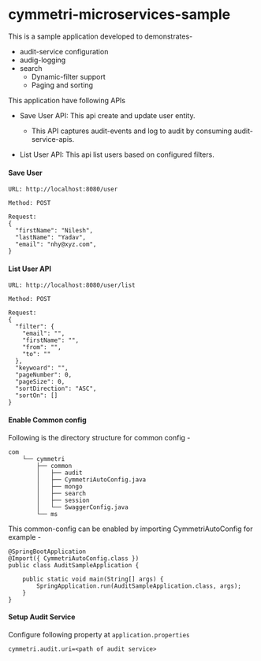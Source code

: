 # cymmetri-microservices-sample

This is a sample application developed to demonstrates-
  - audit-service configuration
  - audig-logging 
  - search 
    - Dynamic-filter support
    - Paging and sorting
  

This application have following APIs
- Save User API: This api create and update user entity.
    - This API captures audit-events and log to audit by consuming audit-service-apis.
  
- List User API: This api list users based on configured filters.

#### Save User
```
URL: http://localhost:8080/user

Method: POST

Request: 
{
  "firstName": "Nilesh",
  "lastName": "Yadav",
  "email": "nhy@xyz.com",
}
```
#### List User API
```
URL: http://localhost:8080/user/list

Method: POST

Request:
{
  "filter": {
    "email": "",
    "firstName": "",
    "from": "",
    "to": ""
  },
  "keywoard": "",
  "pageNumber": 0,
  "pageSize": 0,
  "sortDirection": "ASC",
  "sortOn": []
}
```

#### Enable Common config

Following is the directory structure for common config -
```
com
    └── cymmetri
        ├── common
        │   ├── audit
        │   ├── CymmetriAutoConfig.java
        │   ├── mongo
        │   ├── search
        │   ├── session
        │   └── SwaggerConfig.java
        └── ms
```

This common-config can be enabled by importing CymmetriAutoConfig for example -
```
@SpringBootApplication
@Import({ CymmetriAutoConfig.class })
public class AuditSampleApplication {

	public static void main(String[] args) {
		SpringApplication.run(AuditSampleApplication.class, args);
	}
}
```
#### Setup Audit Service
Configure following property at ``application.properties``

```
cymmetri.audit.uri=<path of audit service>
```